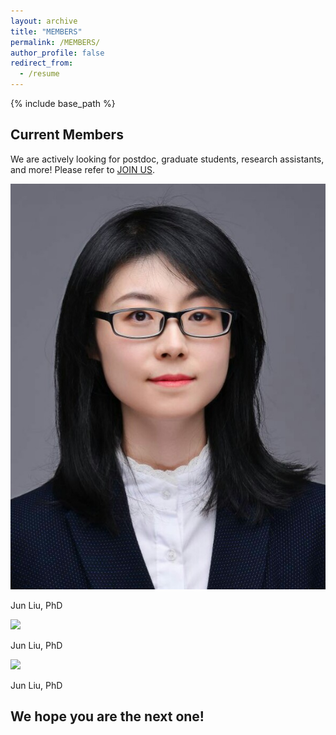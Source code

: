 ```yaml
---
layout: archive
title: "MEMBERS"
permalink: /MEMBERS/
author_profile: false
redirect_from:
  - /resume
---
```


{% include base_path %}

## Current Members

We are actively looking for postdoc, graduate students, research assistants, and more! Please refer to [JOIN US](<../_pages/JOIN US.md> "JOIN US").

![](../images/image_JpEFFpqNnf.png)

Jun Liu, PhD

![](image_JpEFFpqNnf.png)

Jun Liu, PhD

![](image_JpEFFpqNnf.png)

Jun Liu, PhD

## We hope you are the next one!&#x20;
